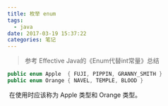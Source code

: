 ```yaml
---
title: 枚举 enum
tags:
  - java
date: 2017-03-19 15:37:22
categories: 笔记
---
```


> 参考 Effective Java的《Enum代替int常量》总结

```java
public enum Apple  { FUJI, PIPPIN, GRANNY_SMITH }
public enum Orange { NAVEL, TEMPLE, BLOOD }
```

​	在使用时应该称为 Apple 类型和 Orange 类型。